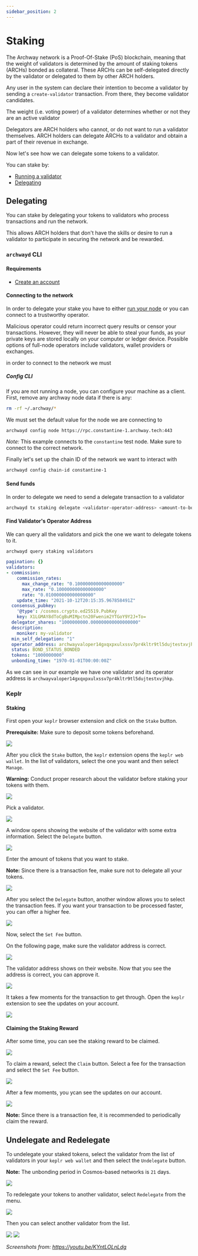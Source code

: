 ```yaml
---
sidebar_position: 2
---
```


# Staking
The Archway network is a Proof-Of-Stake (PoS) blockchain, meaning that the weight of validators is determined by the amount of staking tokens (ARCHs) bonded as collateral. These ARCHs can be self-delegated directly by the validator or delegated to them by other ARCH holders.

Any user in the system can declare their intention to become a validator by sending a `create-validator` transaction. From there, they become validator candidates.

The weight (i.e. voting power) of a validator determines whether or not they are an active validator

Delegators are ARCH holders who cannot, or do not want to run a validator themselves. ARCH holders can delegate ARCHs to a validator and obtain a part of their revenue in exchange.

Now let's see how we can delegate some tokens to a validator.

You can stake by:
- [Running a validator](/docs/validator/running-a-validator-node)
- [Delegating](/docs/participate/staking#delegating)

## Delegating
You can stake by delegating your tokens to validators who process transactions and run the network.

This allows ARCH holders that don't have the skills or desire to run a validator to participate in securing the network and be rewarded.

### `archwayd` CLI

#### Requirements
- [Create an account](/docs/participate/wallet#create-account)
#### Connecting to the network
In order to delegate your stake you have to either [run your node](../node/join-a-network.mdx) or you can connect to a trustworthy operator.

Malicious operator could return incorrect query results or censor your transactions. However, they will never be able to steal your funds, as your private keys are stored locally on your computer or ledger device. Possible options of full-node operators include validators, wallet providers or exchanges.

in order to connect to the network we must

##### Config CLI
If you are not running a node, you can configure your machine as a client.
First, remove any archway node data if there is any:

```bash
rm -rf ~/.archway/*
```
We must set the default value for the node we are connecting to

```sh
archwayd config node https://rpc.constantine-1.archway.tech:443
```
*Note:* This example connects to the `constantine` test node. Make sure to connect to the correct network.

Finally let's set up the chain ID of the network we want to interact with

```sh
archwayd config chain-id constantine-1
```

#### Send funds
In order to delegate we need to send a delegate transaction to a validator

```sh
archwayd tx staking delegate <validator-operator-address> <amount-to-bond> --from <your-key-name>
```

#### Find Validator's Operator Address

We can query all the validators and pick the one we want to delegate tokens to it.

```bash
archwayd query staking validators
```
```yml
pagination: {}
validators:
- commission:
    commission_rates:
      max_change_rate: "0.100000000000000000"
      max_rate: "0.100000000000000000"
      rate: "0.010000000000000000"
    update_time: "2021-10-12T20:15:35.967858491Z"
  consensus_pubkey:
    '@type': /cosmos.crypto.ed25519.PubKey
    key: X1LGMAY8dToCgBuMIMpctn20Fwenim2YTGoY9Y2J+To=
  delegator_shares: "1000000000.000000000000000000"
  description:
    moniker: my-validator
  min_self_delegation: "1"
  operator_address: archwayvaloper14gxqxpxulxssv7pr4kltr9tl5dujtestxvjhkp
  status: BOND_STATUS_BONDED
  tokens: "1000000000"
  unbonding_time: "1970-01-01T00:00:00Z"
```

As we can see in our example we have one validator and its operator address is `archwayvaloper14gxqxpxulxssv7pr4kltr9tl5dujtestxvjhkp`.

### Keplr


#### Staking

First open your `keplr` browser extension and click on the `Stake` button.

**Prerequisite:** Make sure to deposit some tokens beforehand.

![](../assets/staking01.png)

After you click the `Stake` button, the `keplr` extension opens the `keplr web wallet`.
In the list of validators, select the one you want and then select `Manage`.

**Warning:** Conduct proper research about the validator before staking your tokens with them.

![](../assets/staking02.png)

Pick a validator.

![](../assets/staking03.png)

A window opens showing the website of the validator with some extra information.
Select the `Delegate` button.

![](../assets/staking04.png)

Enter the amount of tokens that you want to stake.

**Note:** Since there is a transaction fee, make sure not to delegate all your tokens.

![](../assets/staking05.png)

After you select the `Delegate` button, another window allows you to select the transaction fees. If you want your transaction to be processed faster, you can offer a higher fee.

![](../assets/staking06.png)

Now, select the `Set Fee` button.

On the following page, make sure the validator address is correct.

![](../assets/staking07.png)

The validator address shows on their website. Now that you see the address is correct, you can approve it.

![](../assets/staking08.png)

It takes a few moments for the transaction to get through. Open the `keplr` extension to see the updates on your account.

![](../assets/staking09.png)

#### Claiming the Staking Reward

After some time, you can see the staking reward to be claimed.

![](../assets/staking10.png)

To claim a reward, select the `Claim` button.
Select a fee for the transaction and select the `Set Fee` button.

![](../assets/staking11.png)

After a few moments, you ycan see the updates on our account.

![](../assets/staking12.png)

**Note:** Since there is a transaction fee, it is recommended to periodically claim the reward.

## Undelegate and Redelegate

To undelegate your staked tokens, select the validator from the list of validators in your `keplr web wallet` and then select the `Undelegate` button.

**Note:** The unbonding period in Cosmos-based networks is `21` days.

![](../assets/staking13.png)

To redelegate your tokens to another validator, select `Redelegate` from the menu.

![](../assets/staking14.png)

Then you can select another validator from the list.

![](../assets/staking15.png)
![](../assets/staking16.png)


_Screenshots from: https://youtu.be/KYntLOLnLdg_
